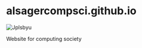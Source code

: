 # alsagercompsci.github.io
![Jplsbyu](https://github.com/user-attachments/assets/9964654e-6794-4c0d-9591-97146b64ac52)

Website for computing society

